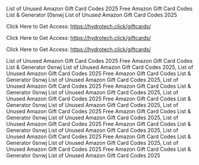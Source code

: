 List of Unused Amazon Gift Card Codes 2025 Free Amazon Gift Card Codes List & Generator [0snwj List of Unused Amazon Gift Card Codes 2025

Click Here to Get Access: https://hydrotech.click/giftcards/

Click Here to Get Access: https://hydrotech.click/giftcards/

Click Here to Get Access: https://hydrotech.click/giftcards/

List of Unused Amazon Gift Card Codes 2025 Free Amazon Gift Card Codes List & Generator 0snwj List of Unused Amazon Gift Card Codes 2025, List of Unused Amazon Gift Card Codes 2025 Free Amazon Gift Card Codes List & Generator 0snwj List of Unused Amazon Gift Card Codes 2025, List of Unused Amazon Gift Card Codes 2025 Free Amazon Gift Card Codes List & Generator 0snwj List of Unused Amazon Gift Card Codes 2025, List of Unused Amazon Gift Card Codes 2025 Free Amazon Gift Card Codes List & Generator 0snwj List of Unused Amazon Gift Card Codes 2025, List of Unused Amazon Gift Card Codes 2025 Free Amazon Gift Card Codes List & Generator 0snwj List of Unused Amazon Gift Card Codes 2025, List of Unused Amazon Gift Card Codes 2025 Free Amazon Gift Card Codes List & Generator 0snwj List of Unused Amazon Gift Card Codes 2025, List of Unused Amazon Gift Card Codes 2025 Free Amazon Gift Card Codes List & Generator 0snwj List of Unused Amazon Gift Card Codes 2025, List of Unused Amazon Gift Card Codes 2025 Free Amazon Gift Card Codes List & Generator 0snwj List of Unused Amazon Gift Card Codes 2025
